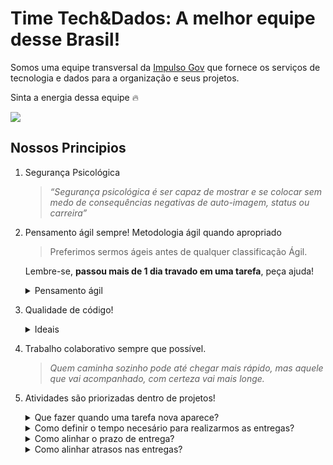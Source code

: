 # Time Tech&Dados: A melhor equipe desse Brasil!

Somos uma equipe transversal da [Impulso Gov](https://www.impulsogov.org/) que fornece os serviços de tecnologia e dados para a organização e seus projetos.

Sinta a energia dessa equipe 🔥

![](https://github.com/ImpulsoGov/.github-private/blob/f22aedce4b20cefbfba73c322c2dfb8cd586de93/C01_0111%20(1).jpg?raw=true)

## Nossos Principios

1. Segurança Psicológica
    
    >*“Segurança psicológica é ser capaz de mostrar e se colocar sem medo de consequências negativas de auto-imagem, status ou carreira”*
    
2. Pensamento ágil sempre! Metodologia ágil quando apropriado
    
    >Preferimos sermos ágeis antes de qualquer classificação Ágil.
    
    Lembre-se, **passou mais de 1 dia travado em uma tarefa**, peça ajuda!
    
    <details>
      <summary>Pensamento ágil</summary>
        - Mudanças nos requisitos são bem-vindas, mesmo tardiamente no desenvolvimento. Processos ágeis tiram vantagem das mudanças visando vantagem competitiva para o cliente.<br>
            - Responder a mudanças mais que seguir um plano.<br>
        - Simplicidade - a arte de maximizar a quantidade de trabalho não realizado - é essencial.<br>
        - Nossa maior prioridade é satisfazer o cliente através da entrega contínua e adiantada de software com valor agregado.<br>
    </details>
        
3. Qualidade de código!
    <details>
      <summary>Ideais</summary>
          - Código ruim faz muito - código limpo é focado<br>
              - Menor é melhor<br>
          - Não deve ser redundante<br>
          - Variaveis devem ser significativas<br>
              - Evite numeros magicos<br>
          - Seu codigo deve ser facilmente estendido por qualquer outro desenvolvedor<br>
              - A linguagem com a qual você escreveu seu código deve parecer feita para o problema<br>
      </details>
            
4. Trabalho colaborativo sempre que possível.
    >*Quem caminha sozinho pode até chegar mais rápido, mas aquele que vai acompanhado, com certeza vai mais longe.*
    
5. Atividades são priorizadas dentro de projetos!
    <details>
      <summary>Que fazer quando uma tarefa nova aparece?</summary>
        - Alinhar repriorização com gestor: faço isto que apareceu novo e atraso na outra entrega? ou não?<br>
        - Não aceitar tarefas novas sem alinhar priorização e possíveis atrasos nas outras entregas<br>
        - Lembrete: as pessoas não sabem o que vocês têm no pratinho!<br>
    </details>

    <details>
      <summary>Como definir o tempo necesário para realizarmos as entregas?</summary>
        - Calcular em horas<br>
        - Para tarefas que nunca fiz o que são difíceis, ser mais conservador<br>
        - Sempre lembrar do tempo para fechar a entrega (deploy, fazer as conclusões, mandar mensagem slack, etc)<br>
        - Deixar sempre margem de segurança<br>
    </details>

    <details>
      <summary>Como alinhar o prazo de entrega?</summary>
        - Alinhar o momento da entrega com o stakeholder, não o tempo<br>
            - Ex: tarefa demora 1h mas eu não poderei fazer até daqui a 3 dias → prazo: 3 dias<br>
        - Deixar gordurinha *- melhor entregar antes do que depois, tudo na vida depende das expectativas*<br>
        - Não deixar a tarefa pela metade<br>
            - Deixar tempo para conclusões, revisão final, etc<br>
            - Ex: passar três dias fazendo uma análise e esquecer de colocar as unidades do gráfico<br>
    </details>

    <details>
      <summary>Como alinhar atrasos nas entregas?</summary>
        - Simplesmente falar! → *Oi! Escrevo para avisar que X tarefa vai atrasar por Y motivo, entregarei o dia Z, beleza?*<br>
        - Lembrar de priorizar corretamente sempre ;)<br>
    </details>
